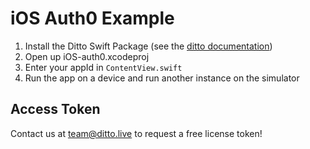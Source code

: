 # iOS Auth0 Example

1. Install the Ditto Swift Package (see the [ditto documentation](https://docs.ditto.live/installation/ios))
2. Open up iOS-auth0.xcodeproj
3. Enter your appId in `ContentView.swift`
4. Run the app on a device and run another instance on the simulator

## Access Token

Contact us at [team@ditto.live](team@ditto.live) to request a free license token!

